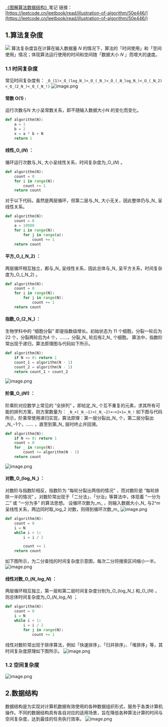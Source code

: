 [《图解算法数据结构》](https://leetcode.cn/leetbook/read/illustration-of-algorithm/r84gmi/)笔记
链接：[https://leetcode.cn/leetbook/read/illustration-of-algorithm/50e446/](https://leetcode.cn/leetbook/read/illustration-of-algorithm/50e446/)
## 1.算法复杂度
![](https://cdn.nlark.com/yuque/0/2023/jpeg/12532486/1678780173706-485ec482-36d2-45e7-bf3c-869fa2f150a3.jpeg)
算法复杂度旨在计算在输入数据量 _N_ 的情况下，算法的「时间使用」和「空间使用」情况；体现算法运行使用的时间和空间随「数据大小 _N_ 」而增大的速度。
### 1.1 时间复杂度
常见时间复杂度有：
`_O_(1)<_O_(log_N_)<_O_(_N_)<_O_(_N_log_N_)<_O_(_N_2)<_O_(2_N_)<_O_(_N_!)`
![image.png](https://cdn.nlark.com/yuque/0/2023/png/12532486/1678780277407-aa262f84-b537-439b-b76c-5e22983b0f57.png#averageHue=%23fafafa&clientId=uc8439251-2f05-4&from=paste&height=1242&id=u9e7bec43&originHeight=1242&originWidth=1654&originalType=binary&ratio=1&rotation=0&showTitle=false&size=150473&status=done&style=none&taskId=ua6f47a03-0a49-4053-9782-2467a36f63c&title=&width=1654)
#### 常数 O(1) : 
运行次数与N 大小呈常数关系，即不随输入数据大小N 的变化而变化。
```python
def algorithm(N):
    a = 1
    b = 2
    x = a * b + N
    return 1
```
#### 线性_O_(_N_) ：
循环运行次数与_N_ 大小呈线性关系，时间复杂度为_O_(_N_) 。
```python
def algorithm(N):
    count = 0
    for i in range(N):
        count += 1
    return count
```
对于以下代码，虽然是两层循环，但第二层与_N_ 大小无关，因此整体仍与_N_ 呈线性关系。
```python
def algorithm(N):
    count = 0
    a = 10000
    for i in range(N):
        for j in range(a):
            count += 1
    return count
```
#### 平方_O_(_N_2) ：
两层循环相互独立，都与_N_ 呈线性关系，因此总体与_N_ 呈平方关系，时间复杂度为_O_(_N_2) 。
```python
def algorithm(N):
    count = 0
    for i in range(N):
        for j in range(N):
            count += 1
    return count
```
#### 指数_O_(2_N_) ：
生物学科中的 “细胞分裂” 即是指数级增长。初始状态为 11 个细胞，分裂一轮后为 22 个，分裂两轮后为4 个，……，分裂_N_ 轮后有2_N_ 个细胞。
算法中，指数阶常出现于递归，算法原理图与代码如下所示。
```python
def algorithm(N):
    if N <= 0: return 1
    count_1 = algorithm(N - 1)
    count_2 = algorithm(N - 1)
    return count_1 + count_2
```
![image.png](https://cdn.nlark.com/yuque/0/2023/png/12532486/1678784551632-d4d0ec0d-efc4-427d-860b-a0a9ec019a45.png#averageHue=%230d0e0d&clientId=uc8439251-2f05-4&from=paste&height=762&id=ue62d5bfc&originHeight=762&originWidth=1352&originalType=binary&ratio=1&rotation=0&showTitle=false&size=57904&status=done&style=none&taskId=u8ee0e8cf-10b4-4ec6-a6de-016c7cfacb2&title=&width=1352)
#### 阶乘_O_(_N_!) ：
阶乘阶对应数学上常见的 “全排列” 。即给定_N_ 个互不重复的元素，求其所有可能的排列方案，则方案数量为：
`_N_×(_N_−1)×(_N_−2)×⋯×2×1=_N_!`
如下图与代码所示，阶乘常使用递归实现，算法原理：第一层分裂出_N_ 个，第二层分裂出_N_−1个，…… ，直至到第_N_ 层时终止并回溯。
```python
def algorithm(N):
    if N <= 0: return 1
    count = 0
    for _ in range(N):
        count += algorithm(N - 1)
    return count
```
![image.png](https://cdn.nlark.com/yuque/0/2023/png/12532486/1678785059142-dc2ce66f-48f0-42ca-a091-ffa5f6c28367.png#averageHue=%235b5e5c&clientId=uc8439251-2f05-4&from=paste&height=893&id=u2814976f&originHeight=893&originWidth=1585&originalType=binary&ratio=1&rotation=0&showTitle=false&size=62599&status=done&style=none&taskId=u00d65095-f845-4500-a32b-83be95cbb08&title=&width=1585)
#### 对数_O_(log_N_) ：
对数阶与指数阶相反，指数阶为 “每轮分裂出两倍的情况” ，而对数阶是 “每轮排除一半的情况” 。对数阶常出现于「二分法」、「分治」等算法中，体现着 “一分为二” 或 “一分为多” 的算法思想。
设循环次数为_m_ ，则输入数据大小_N_ 与2^_m_ 呈线性关系，两边同时取_log_2 对数，则得到循环次数_m_
![image.png](https://cdn.nlark.com/yuque/0/2023/png/12532486/1678786975543-3b92efe7-ebe0-489e-9905-b3c47edb26f8.png#averageHue=%23e8e8e8&clientId=uc8439251-2f05-4&from=paste&height=116&id=u688ac31b&originHeight=116&originWidth=1456&originalType=binary&ratio=1&rotation=0&showTitle=false&size=45012&status=done&style=none&taskId=u641e28ca-c4b9-4c4e-ad93-8957b5946f6&title=&width=1456)
```python
def algorithm(N):
    count = 0
    i = N
    while i > 1:
        i = i / 2

        count += 1
    return count
```
如下图所示，为二分查找的时间复杂度示意图，每次二分将搜索区间缩小一半。
![image.png](https://cdn.nlark.com/yuque/0/2023/png/12532486/1678787089475-cac71f67-be4d-43ef-91e4-7af79f6b949b.png#averageHue=%23111211&clientId=uc8439251-2f05-4&from=paste&height=850&id=u6820d215&originHeight=850&originWidth=1510&originalType=binary&ratio=1&rotation=0&showTitle=false&size=63143&status=done&style=none&taskId=ube798b80-8683-484e-8938-27600bae788&title=&width=1510)
#### 线性对数_O_(_N_log_N_) ：
两层循环相互独立，第一层和第二层时间复杂度分别为_O_(log_N_) 和_O_(_N_) ，则总体时间复杂度为_O_(_N_log_N_) ；
```python
def algorithm(N):
    count = 0
    i = N
    while i > 1:
        i = i / 2
        for j in range(N):
            count += 1
```
线性对数阶常出现于排序算法，例如「快速排序」、「归并排序」、「堆排序」等，其时间复杂度原理如下图所示。
![image.png](https://cdn.nlark.com/yuque/0/2023/png/12532486/1678787385502-f188c693-38a1-496e-b104-c62b172e3434.png#averageHue=%23f8eeec&clientId=uc8439251-2f05-4&from=paste&height=1093&id=u418af333&originHeight=1093&originWidth=1940&originalType=binary&ratio=1&rotation=0&showTitle=false&size=115997&status=done&style=none&taskId=u8485f8f4-389d-4489-a8d3-628eac9a32e&title=&width=1940)
###  1.2 空间复杂度
![image.png](https://cdn.nlark.com/yuque/0/2023/png/12532486/1678791792482-8143a99d-18ad-46a4-b6fc-80034b103b52.png#averageHue=%23fbeae5&clientId=u1ce3c87f-2660-4&from=paste&height=1076&id=ucc1a2487&originHeight=1076&originWidth=1433&originalType=binary&ratio=1&rotation=0&showTitle=false&size=76732&status=done&style=none&taskId=u75f500da-8709-4776-ab3f-ef710dee50b&title=&width=1433)
## 2.数据结构
数据结构是为实现对计算机数据有效使用的各种数据组织形式，服务于各类计算机操作。不同的数据结构具有各自对应的适用场景，旨在降低各种算法计算的时间与空间复杂度，达到最佳的任务执行效率。
![image.png](https://cdn.nlark.com/yuque/0/2023/png/12532486/1678874995488-645f9767-2a2d-4a86-8512-3d51fdf8bcbe.png#averageHue=%23f9f8f8&clientId=u1ce3c87f-2660-4&from=paste&height=1036&id=u32b5205d&originHeight=1036&originWidth=1380&originalType=binary&ratio=1&rotation=0&showTitle=false&size=108417&status=done&style=none&taskId=u3350e7ab-1a45-4547-8f83-86d72b810dd&title=&width=1380)

